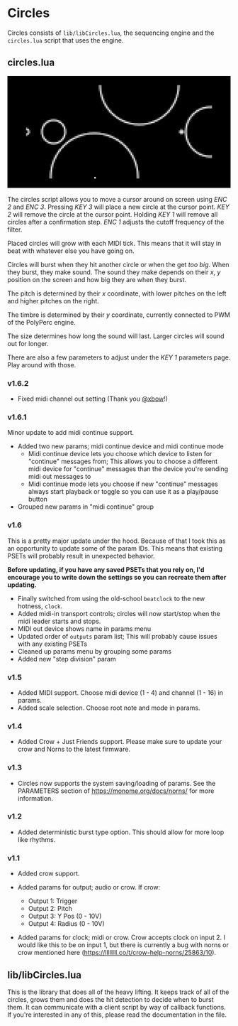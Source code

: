# Circles

Circles consists of `lib/libCircles.lua`, the sequencing engine and the `circles.lua` script that uses the engine.


## circles.lua

![circles](circles.png)

The circles script allows you to move a cursor around on screen using _ENC 2_ and _ENC 3_. Pressing _KEY 3_ will place a new circle at the cursor point. _KEY 2_ will remove the circle at the cursor point. Holding _KEY 1_ will remove all circles after a confirmation step. _ENC 1_ adjusts the cutoff frequency of the filter.

Placed circles will grow with each MIDI tick. This means that it will stay in beat with whatever else you have going on.

Circles will burst when they hit another circle or when the get _too big_. When they burst, they make sound. The sound they make depends on their _x_, _y_ position on the screen and how big they are when they burst.

The pitch is determined by their _x_ coordinate, with lower pitches on the left and higher pitches on the right.

The timbre is determined by their _y_ coordinate, currently connected to PWM of the PolyPerc engine.

The size determines how long the sound will last. Larger circles will sound out for longer.

There are also a few parameters to adjust under the _KEY 1_ parameters page. Play around with those.

### v1.6.2

- Fixed midi channel out setting (Thank you [@xbow](https://github.com/xbow)!)

### v1.6.1

Minor update to add midi continue support.

- Added two new params; midi continue device and midi continue mode
     - Midi continue device lets you choose which device to listen for "continue" messages from; This allows you to choose a different midi device for "continue" messages than the device you're sending midi out messages to
     - Midi continue mode lets you choose if new "continue" messages always start playback or toggle so you can use it as a play/pause button
- Grouped new params in "midi continue" group

### v1.6

This is a pretty major update under the hood. Because of that I took this as an opportunity to update some of the param IDs. This means that existing PSETs will probably result in unexpected behavior.

**Before updating, if you have any saved PSETs that you rely on, I'd encourage you to write down the settings so you can recreate them after updating.**

- Finally switched from using the old-school `beatclock` to the new hotness, `clock`.
- Added midi-in transport controls; circles will now start/stop when the midi leader starts and stops.
- MIDI out device shows name in params menu
- Updated order of `outputs` param list; This will probably cause issues with any existing PSETs
- Cleaned up params menu by grouping some params
- Added new "step division" param


### v1.5

- Added MIDI support. Choose midi device (1 - 4) and channel (1 - 16) in params.
- Added scale selection. Choose root note and mode in params.


### v1.4

- Added Crow + Just Friends support. Please make sure to update your crow and Norns to the latest firmware.


### v1.3

- Circles now supports the system saving/loading of params. See the PARAMETERS section of https://monome.org/docs/norns/ for more information.


### v1.2

- Added deterministic burst type option. This should allow for more loop like rhythms.


### v1.1

- Added crow support.

- Added params for output; audio or crow. If crow:
     - Output 1: Trigger
     - Output 2: Pitch
     - Output 3: Y Pos  (0 - 10V)
     - Output 4: Radius (0 - 10V)
 
- Added params for clock; midi or crow. Crow accepts clock on input 2. I would like this to be on input 1, but there is currently a bug with norns or crow mentioned here (https://llllllll.co/t/crow-help-norns/25863/10).


## lib/libCircles.lua

This is the library that does all of the heavy lifting. It keeps track of all of the circles, grows them and does the hit detection to decide when to burst them. It can communicate with a client script by way of callback functions. If you're interested in any of this, please read the documentation in the file.
